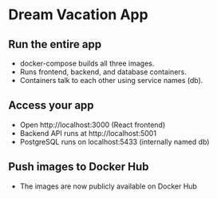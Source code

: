 # Dream Vacation App

## Run the entire app


- docker-compose builds all three images.
- Runs frontend, backend, and database containers.
- Containers talk to each other using service names (db).

## Access your app


- Open http://localhost:3000 (React frontend)
- Backend API runs at http://localhost:5001
- PostgreSQL runs on localhost:5433 (internally named db)

## Push images to Docker Hub

- The images are now publicly available on Docker Hub
